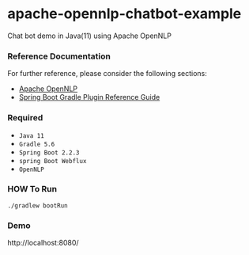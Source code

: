 # apache-opennlp-chatbot-example
Chat bot demo in Java(11) using Apache OpenNLP



### Reference Documentation
For further reference, please consider the following sections:

* [Apache OpenNLP](http://opennlp.apache.org/)
* [Spring Boot Gradle Plugin Reference Guide](https://docs.spring.io/spring-boot/docs/2.3.4.RELEASE/gradle-plugin/reference/html/)



### Required

* `Java 11`
* `Gradle 5.6`
* `Spring Boot 2.2.3`
* `spring Boot Webflux`
* `OpenNLP`


### HOW To Run

`./gradlew bootRun`

### Demo
http://localhost:8080/
